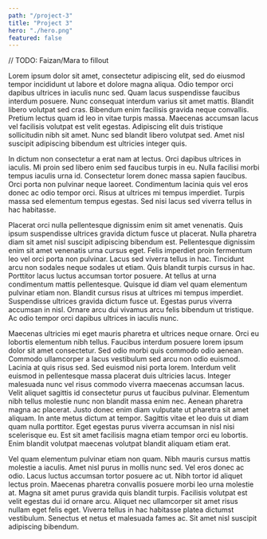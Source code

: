 ```yaml
---
path: "/project-3"
title: "Project 3"
hero: "./hero.png"
featured: false
---
```


// TODO: Faizan/Mara to fillout

Lorem ipsum dolor sit amet, consectetur adipiscing elit, sed do eiusmod tempor incididunt ut labore et dolore magna aliqua. Odio tempor orci dapibus ultrices in iaculis nunc sed. Quam lacus suspendisse faucibus interdum posuere. Nunc consequat interdum varius sit amet mattis. Blandit libero volutpat sed cras. Bibendum enim facilisis gravida neque convallis. Pretium lectus quam id leo in vitae turpis massa. Maecenas accumsan lacus vel facilisis volutpat est velit egestas. Adipiscing elit duis tristique sollicitudin nibh sit amet. Nunc sed blandit libero volutpat sed. Amet nisl suscipit adipiscing bibendum est ultricies integer quis.

In dictum non consectetur a erat nam at lectus. Orci dapibus ultrices in iaculis. Mi proin sed libero enim sed faucibus turpis in eu. Nulla facilisi morbi tempus iaculis urna id. Consectetur lorem donec massa sapien faucibus. Orci porta non pulvinar neque laoreet. Condimentum lacinia quis vel eros donec ac odio tempor orci. Risus at ultrices mi tempus imperdiet. Turpis massa sed elementum tempus egestas. Sed nisi lacus sed viverra tellus in hac habitasse.

Placerat orci nulla pellentesque dignissim enim sit amet venenatis. Quis ipsum suspendisse ultrices gravida dictum fusce ut placerat. Nulla pharetra diam sit amet nisl suscipit adipiscing bibendum est. Pellentesque dignissim enim sit amet venenatis urna cursus eget. Felis imperdiet proin fermentum leo vel orci porta non pulvinar. Lacus sed viverra tellus in hac. Tincidunt arcu non sodales neque sodales ut etiam. Quis blandit turpis cursus in hac. Porttitor lacus luctus accumsan tortor posuere. At tellus at urna condimentum mattis pellentesque. Quisque id diam vel quam elementum pulvinar etiam non. Blandit cursus risus at ultrices mi tempus imperdiet. Suspendisse ultrices gravida dictum fusce ut. Egestas purus viverra accumsan in nisl. Ornare arcu dui vivamus arcu felis bibendum ut tristique. Ac odio tempor orci dapibus ultrices in iaculis nunc.

Maecenas ultricies mi eget mauris pharetra et ultrices neque ornare. Orci eu lobortis elementum nibh tellus. Faucibus interdum posuere lorem ipsum dolor sit amet consectetur. Sed odio morbi quis commodo odio aenean. Commodo ullamcorper a lacus vestibulum sed arcu non odio euismod. Lacinia at quis risus sed. Sed euismod nisi porta lorem. Interdum velit euismod in pellentesque massa placerat duis ultricies lacus. Integer malesuada nunc vel risus commodo viverra maecenas accumsan lacus. Velit aliquet sagittis id consectetur purus ut faucibus pulvinar. Elementum nibh tellus molestie nunc non blandit massa enim nec. Aenean pharetra magna ac placerat. Justo donec enim diam vulputate ut pharetra sit amet aliquam. In ante metus dictum at tempor. Sagittis vitae et leo duis ut diam quam nulla porttitor. Eget egestas purus viverra accumsan in nisl nisi scelerisque eu. Est sit amet facilisis magna etiam tempor orci eu lobortis. Enim blandit volutpat maecenas volutpat blandit aliquam etiam erat.

Vel quam elementum pulvinar etiam non quam. Nibh mauris cursus mattis molestie a iaculis. Amet nisl purus in mollis nunc sed. Vel eros donec ac odio. Lacus luctus accumsan tortor posuere ac ut. Nibh tortor id aliquet lectus proin. Maecenas pharetra convallis posuere morbi leo urna molestie at. Magna sit amet purus gravida quis blandit turpis. Facilisis volutpat est velit egestas dui id ornare arcu. Aliquet nec ullamcorper sit amet risus nullam eget felis eget. Viverra tellus in hac habitasse platea dictumst vestibulum. Senectus et netus et malesuada fames ac. Sit amet nisl suscipit adipiscing bibendum.
